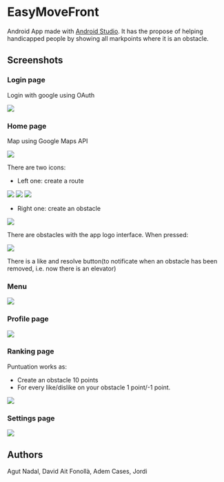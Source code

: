 # EasyMoveFront
Android App made with [Android Studio](https://developer.android.com/studio).
It has the propose of helping handicapped people by showing all markpoints where it is an obstacle.

## Screenshots

### Login page
Login with google using OAuth

![](screenshots/login.png)

### Home page
Map using Google Maps API

![](screenshots/map.png)

There are two icons:
- Left one: create a route

![](screenshots/create_route.png)
![](screenshots/create_route2.png)
![](screenshots/route.png)

- Right one: create an obstacle

![](screenshots/create_obstacle.png)

There are obstacles with the app logo interface. When pressed:

![](screenshots/obstacle_preview.png)

There is a like and resolve button(to notificate when an obstacle has been removed, i.e. now there is an elevator)



### Menu
![](screenshots/menu.png)

### Profile page
![](screenshots/profile.png)

### Ranking page
Puntuation works as:
+ Create an obstacle 10 points
+ For every like/dislike on your obstacle 1 point/-1 point.

![](screenshots/ranking.png)

### Settings page
![](screenshots/settings.png)

## Authors
Agut Nadal, David
Ait Fonollà, Adem
Cases, Jordi
